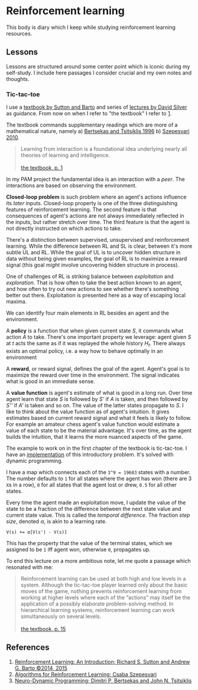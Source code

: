 # Reinforcement learning
This body is diary which I keep while studying reinforcement learning resources.

## Lessons
Lessons are structured around some center point which is iconic during my self-study. I include here passages I consider crucial and my own notes and thoughts.

### Tic-tac-toe
I use a [textbook by Sutton and Barto][sutton-barto-book] and series of [lectures by David Silver][david-silver-lectures] as guidance. From now on when I refer to "the textbook" I refer to [1][sutton-barto-book].

The textbook commands supplementary readings which are more of a mathematical nature, namely a) [Bertsekas and Tsitsiklis 1996][neuro-dyn-programming] b) [Szepesvari 2010][rl-algorithms].

> Learning from interaction is a foundational idea underlying nearly all theories of learning and intelligence.
\
\
[the textbook, p. 1][sutton-barto-book]

In my PAM project the fundamental idea is an interaction with a _peer_. The interactions are based on observing the environment.

**Closed-loop problem** is such problem where an agent's actions influence its _later_ inputs. Closed-loop property is one of the three distinguishing features of reinforcement learning. The second feature is that  consequences of agent's actions are not always immediately reflected in the inputs, but rather stretch over time. The third feature is that the agent is not directly instructed on which actions to take.

There's a distinction between supervised, unsupervised and reinforcement learning. While the difference between RL and SL is clear, between it's more subtle UL and RL. While the goal of UL is to uncover hidden structure in data without being given examples, the goal of RL is to maximize a reward signal (this goal _might_ involve uncovering hidden structure in process).

One of challenges of RL is striking balance between _exploitation_ and _exploration_. That is how often to take the best action known to an agent, and how often to try out new actions to see whether there's something better out there. Exploitation is presented here as a way of escaping local maxima.

We can identify four main elements in RL besides an agent and the environment.

A **policy** is a function that when given current state _S_, it commands what action _A_ to take. There's one important property we leverage: agent given _S_ at _t_ acts the same as if it was replayed the whole history _H<sub>t<sub>_. There always exists an optimal policy, i.e. a way how to behave optimally in an environment

A **reward**, or reward signal, defines the goal of the agent. Agent's goal is to maximize the reward over time in the environment. The signal indicates what is good in an immediate sense.

A **value function** is agent's estimate of what is good in a long run. Over time agent learn that state _S_ is followed by _S'_ if _A_ is taken, and then followed by _S''_ if _A'_ is taken and so on. The value of the latter states propagate to _S_. I like to think about the value function as of agent's intuition. It gives estimates based on current reward signal and what it feels is likely to follow. For example an amateur chess agent's value function would estimate a value of each state to be the material advantage. It's over time, as the agent builds the intuition, that it learns the more nuanced aspects of the game.

The example to work on in the first chapter of the textbook is tic-tac-toe. I have an [implementation][bausano-tic-tac-toe] of this introductory problem. It's solved with dynamic programming.

I have a map which connects each of the `3^9 = 19683` states with a number. The number defaults to `1` for all states where the agent has won (there are 3 `X`s in a row), `0` for all states that the agent lost or drew, `0.5` for all other states.

Every time the agent made an exploitation move, I update the value of the state to be a fraction of the difference between the next state value and current state value. This is called the _temporal difference_. The fraction _step size_, denoted _α_, is akin to a learning rate.

```
V(s) += α[V(s') - V(s)]
```

This has the property that the value of the terminal states, which we assigned to be `1` iff agent won, otherwise `0`, propagates up.

To end this lecture on a more ambitious note, let me quote a passage which resonated with me:
> Reinforcement learning can be used at both high and low levels in a system.  Although the tic-tac-toe player learned only about the basic moves of the game, nothing prevents reinforcement learning from working at higher levels where each of the “actions” may itself be the application of a possibly elaborate problem-solving method.  In hierarchical learning systems, reinforcement learning can work simultaneously on several levels.
\
\
[the textbook, p. 15][sutton-barto-book]

## References
1. [Reinforcement Learning: An Introduction; Richard S. Sutton and Andrew G. Barto ©2014, 2015][sutton-barto-book]
2. [Algorithms for Reinforcement Learning; Csaba Szepesvari][rl-algorithms]
3. [Neuro-Dynamic Programming; Dimitri P. Bertsekas and John N. Tsitsiklis][neuro-dyn-programming]


<!-- Invisible List of References -->
[sutton-barto-book]: https://web.stanford.edu/class/psych209/Readings/SuttonBartoIPRLBook2ndEd.pdf
[david-silver-lecture-1]: https://www.davidsilver.uk/wp-content/uploads/2020/03/intro_RL.pdf
[david-silver-videolecture-1]: https://www.youtube.com/watch?v=2pWv7GOvuf0
[david-silver-lectures]: https://www.davidsilver.uk/teaching
[neuro-dyn-programming]: https://www.researchgate.net/publication/216722122_Neuro-Dynamic_Programming
[rl-algorithms]: https://sites.ualberta.ca/~szepesva/rlbook.html
[bausano-tic-tac-toe]: https://github.com/bausano/rl-algorithms/tree/master/tic-tac-toe
